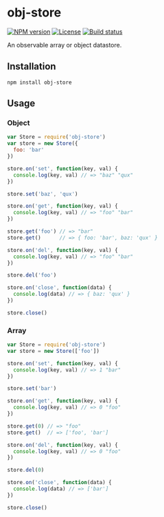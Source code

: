 # obj-store

[![NPM version][npm-img]][npm-url]
[![License][license-img]][license-url]
[![Build status][travis-img]][travis-url]

An observable array or object datastore.

## Installation

```
npm install obj-store
```

## Usage

### Object

``` javascript
var Store = require('obj-store')
var store = new Store({
  foo: 'bar'
})

store.on('set', function(key, val) {
  console.log(key, val) // => "baz" "qux"
})

store.set('baz', 'qux')

store.on('get', function(key, val) {
  console.log(key, val) // => "foo" "bar"
})

store.get('foo') // => "bar"
store.get()      // => { foo: 'bar', baz: 'qux' }

store.on('del', function(key, val) {
  console.log(key, val) // => "foo" "bar"
})

store.del('foo')

store.on('close', function(data) {
  console.log(data) // => { baz: 'qux' }
})

store.close()
```

### Array

``` javascript
var Store = require('obj-store')
var store = new Store(['foo'])

store.on('set', function(key, val) {
  console.log(key, val) // => 1 "bar"
})

store.set('bar')

store.on('get', function(key, val) {
  console.log(key, val) // => 0 "foo"
})

store.get(0) // => "foo"
store.get()  // => ['foo', 'bar']

store.on('del', function(key, val) {
  console.log(key, val) // => 0 "foo"
})

store.del(0)

store.on('close', function(data) {
  console.log(data) // => ['bar']
})

store.close()
```

[npm-img]: https://img.shields.io/npm/v/obj-store.svg?style=flat-square
[npm-url]: https://npmjs.org/package/obj-store
[license-img]: http://img.shields.io/npm/l/obj-store.svg?style=flat-square
[license-url]: LICENSE
[travis-img]: https://img.shields.io/travis/gummesson/obj-store.svg?style=flat-square
[travis-url]: https://travis-ci.org/gummesson/obj-store
